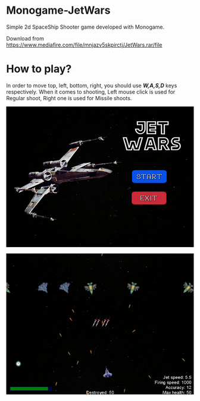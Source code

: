 # Monogame-JetWars
Simple 2d SpaceShip Shooter game developed with Monogame.

Download from https://www.mediafire.com/file/mnjazv5skpirctj/JetWars.rar/file

# How to play?
In order to move top, left, bottom, right, you should use **_W,A,S,D_** keys respectively. When it comes to shooting, Left mouse click is used for Regular shoot, Right one is used for Missile shoots.

![](images/main_menu.png)

![](images/playing.png)
